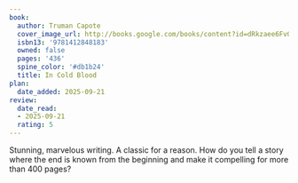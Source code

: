 ```yaml
---
book:
  author: Truman Capote
  cover_image_url: http://books.google.com/books/content?id=dRkzaee6Fv0C&printsec=frontcover&img=1&zoom=1&edge=curl&source=gbs_api
  isbn13: '9781412848183'
  owned: false
  pages: '436'
  spine_color: '#db1b24'
  title: In Cold Blood
plan:
  date_added: 2025-09-21
review:
  date_read:
  - 2025-09-21
  rating: 5
---
```

Stunning, marvelous writing. A classic for a reason. How do you tell a story where the end is known from the beginning and make it compelling for more than 400 pages?
